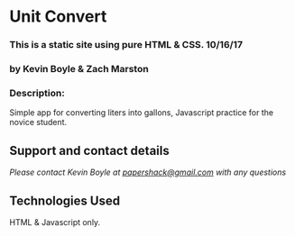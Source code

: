 # Unit Convert
### This is a static site using pure HTML & CSS. 10/16/17
### by **Kevin Boyle & Zach Marston**

### Description:
Simple app for converting liters into gallons, Javascript practice for the novice student.


## Support and contact details

_Please contact Kevin Boyle at papershack@gmail.com with any questions_

## Technologies Used

HTML & Javascript only.

